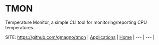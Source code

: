 # TMON

 Temperature Monitor, a simple CLI tool for
 monitoring/reporting CPU temperatures.

 SITE: https://github.com/gmagno/tmon
 | [Applications](https://portable-linux-apps.github.io/apps.html) | [Home](https://portable-linux-apps.github.io)
 | --- | --- |
